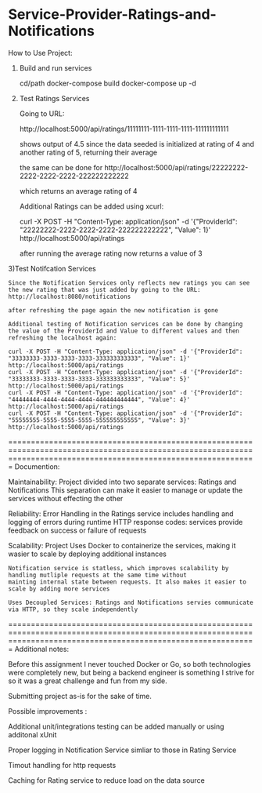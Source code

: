 # Service-Provider-Ratings-and-Notifications

How to Use Project:

1) Build and run services 
	
	cd/path
	docker-compose build
	docker-compose up -d
	
	
2) Test Ratings Services

	Going to URL:

	http://localhost:5000/api/ratings/11111111-1111-1111-1111-111111111111
	
	shows output of 4.5
	since the data seeded is initialized at rating of 4 and another rating of 5, returning their average
	
	the same can be done for
	http://localhost:5000/api/ratings/22222222-2222-2222-2222-222222222222
	
	which returns an average rating of 4
	
	Additional Ratings can be added using xcurl:
	
	curl -X POST -H "Content-Type: application/json" -d '{"ProviderId": "22222222-2222-2222-2222-222222222222", "Value": 1}' http://localhost:5000/api/ratings
	
	after running the average rating now returns a value of 3
	
3)Test Notifcation Services

	Since the Notification Services only reflects new ratings you can see the new rating that was just added by going to the URL:
	http://localhost:8080/notifications
	
	after refreshing the page again the new notification is gone
	
	Additional testing of Notification services can be done by changing the value of the ProviderId and Value to different values and then refreshing the localhost again:
	
	curl -X POST -H "Content-Type: application/json" -d '{"ProviderId": "33333333-3333-3333-3333-333333333333", "Value": 1}' http://localhost:5000/api/ratings
	curl -X POST -H "Content-Type: application/json" -d '{"ProviderId": "33333333-3333-3333-3333-333333333333", "Value": 5}' http://localhost:5000/api/ratings
	curl -X POST -H "Content-Type: application/json" -d '{"ProviderId": "44444444-4444-4444-4444-444444444444", "Value": 4}' http://localhost:5000/api/ratings
	curl -X POST -H "Content-Type: application/json" -d '{"ProviderId": "55555555-5555-5555-5555-555555555555", "Value": 3}' http://localhost:5000/api/ratings



===================================================================================================================================================================
Documention:

Maintainability:
	Project divided into two separate services: Ratings and Notifications
	This separation can make it easier to manage or update the services without effecting the other

Reliability:
	Error Handling in the Ratings service includes handling and logging of errors during runtime
	HTTP response codes: services provide feedback on success or failure of requests
	
Scalability:
	Project Uses Docker to containerize the services, making it wasier to scale by deploying additional instances
	
	Notification service is statless, which improves scalability by handling mutliple requests at the same time without
	mainting internal state between requests. It also makes it easier to scale by adding more services
	
	Uses Decoupled Services: Ratings and Notifications servies communicate via HTTP, so they scale independently
	
===================================================================================================================================================================
Additional notes:

Before this assignment I never touched Docker or Go, so both technologies were completely new, but being a backend engineer is something I strive for so it was a great challenge and fun from my side.

Submitting project as-is for the sake of time.

Possible improvements :

Additional unit/integrations testing can be added manually or using additonal xUnit

Proper logging in Notification Service simliar to those in Rating Service

Timout handling for http requests

Caching for Rating service to reduce load on the data source




